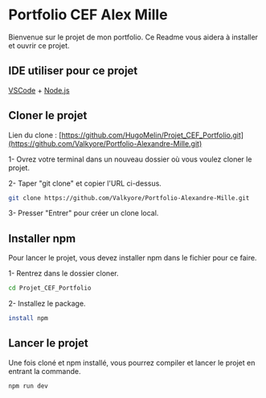 # Portfolio CEF Alex Mille

Bienvenue sur le projet de mon portfolio.
Ce Readme vous aidera à installer et ouvrir ce projet.

## IDE utiliser pour ce projet

[VSCode](https://code.visualstudio.com/) + [Node.js](https://nodejs.org/)

## Cloner le projet

Lien du clone : [https://github.com/HugoMelin/Projet_CEF_Portfolio.git](https://github.com/Valkyore/Portfolio-Alexandre-Mille.git)

1- Ovrez votre terminal dans un nouveau dossier où vous voulez cloner le projet.

2- Taper "git clone" et copier l'URL ci-dessus.
```sh
git clone https://github.com/Valkyore/Portfolio-Alexandre-Mille.git
```

3- Presser "Entrer" pour créer un clone local.

## Installer npm 

Pour lancer le projet, vous devez installer npm dans le fichier pour ce faire.

1- Rentrez dans le dossier cloner.
```sh
cd Projet_CEF_Portfolio
```

2- Installez le package.
```sh
install npm
```

## Lancer le projet

Une fois cloné et npm installé, vous pourrez compiler et lancer le projet en entrant la commande.

```sh
npm run dev
```
